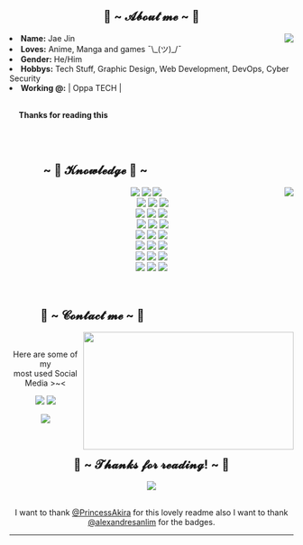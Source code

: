 <body>
<div>
<h2 align="center"> 🦊 ~ 𝓐𝓫𝓸𝓾𝓽 𝓶𝓮 ~ 🦊 </h2>
<img src="https://i.imgur.com/PKjxuan.gif" align="right">
<li>
<b>Name:</b> Jae Jin</li>
<li>
<b>Loves:</b> Anime, Manga and games ¯\_(ツ)_/¯
</li>
<li>
<b>Gender:</b> He/Him
</li>
<li>
<b>Hobbys:</b> Tech Stuff, Graphic Design, Web Development, DevOps, Cyber Security
</li>
<li>
<b>Working @:</b> | Oppa TECH |
</li>
<br>
<p><b>     Thanks for reading this     </b></p>
</div>
<br /><br />
<div>
<h2 align="left">            ~ 📇 𝓚𝓷𝓸𝔀𝓵𝓮𝓭𝓰𝓮 📇 ~</h2>
<p>
<img src="https://i.imgur.com/cz15XcX.gif" align="right">
</div>
<div>
<p align="center">
  <img
    src="https://img.shields.io/badge/Python-FFD43B?style=for-the-badge&logo=python&logoColor=darkgreen"
  />
  <img
    src="https://img.shields.io/badge/TypeScript-007ACC?style=for-the-badge&logo=typescript&logoColor=white"
  />
  <img
    src="https://img.shields.io/badge/JavaScript-F7DF1E?style=for-the-badge&logo=javascript&logoColor=black"
  /><br />
   <img
    src="https://img.shields.io/badge/node.js%20-%2343853D.svg?&style=for-the-badge&logo=node.js&logoColor=white"
  />
  <img
    src="https://img.shields.io/badge/C%23-239120?style=for-the-badge&logo=c-sharp&logoColor=white"
  />
  <img
    src="https://img.shields.io/badge/C%2B%2B-00599C?style=for-the-badge&logo=c%2B%2B&logoColor=white"
  /><br />
  <img
    src="https://img.shields.io/badge/HTML5-E34F26?style=for-the-badge&logo=html5&logoColor=white"
  />
  <img
    src="https://img.shields.io/badge/CSS3-1572B6?style=for-the-badge&logo=css3&logoColor=white"
  />
  <img
    src="https://img.shields.io/badge/PHP-777BB4?style=for-the-badge&logo=php&logoColor=white"
  /><br />
   <img
    src="https://img.shields.io/badge/Lua-2C2D72?style=for-the-badge&logo=lua&logoColor=white"
  />
  <img
    src="https://img.shields.io/badge/TensorFlow-FF6F00?style=for-the-badge&logo=TensorFlow&logoColor=white"
  />
  <img
    src="https://img.shields.io/badge/Keras-D00000?style=for-the-badge&logo=Keras&logoColor=white"
  /><br />
  <img
    src="https://img.shields.io/badge/Kotlin-0095D5?&style=for-the-badge&logo=kotlin&logoColor=white"
  />
  <img
    src="https://img.shields.io/badge/Java-ED8B00?style=for-the-badge&logo=java&logoColor=white"
  />
  <img
    src="https://img.shields.io/badge/Haskell-5D4F85?style=for-the-badge&logo=haskell&logoColor=white"
  /><br />
  <img
    src="https://img.shields.io/badge/MongoDB-4EA94B?style=for-the-badge&logo=mongodb&logoColor=white"
  />
  <img
    src="https://img.shields.io/badge/redis-%23DD0031.svg?&style=for-the-badge&logo=redis&logoColor=white"
  />
  <img
    src="https://img.shields.io/badge/PostgreSQL-316192?style=for-the-badge&logo=postgresql&logoColor=white"
  /><br />
  <img
    src="https://img.shields.io/badge/GraphQl-E10098?style=for-the-badge&logo=graphql&logoColor=white"
  />
  <img
    src="https://img.shields.io/badge/firebase-ffca28?style=for-the-badge&logo=firebase&logoColor=black"
  />
  <img
    src="https://img.shields.io/badge/Git-F05032?style=for-the-badge&logo=git&logoColor=white"
  /><br />
  <img
    src="https://img.shields.io/badge/Amazon_AWS-232F3E?style=for-the-badge&logo=amazon-aws&logoColor=white"
  />
  <img
    src="https://img.shields.io/badge/replit-667881?style=for-the-badge&logo=replit&logoColor=white"
  />
  <img
    src="https://img.shields.io/badge/Heroku-430098?style=for-the-badge&logo=heroku&logoColor=white"
  />
  <br /><br />
<br>
<h2>           📝 ~ 𝓒𝓸𝓷𝓽𝓪𝓬𝓽 𝓶𝓮 ~ 📝</h2>
<img src="https://i.imgur.com/kk8AtGX.gif" align="right" width="373.5px" height="208.5px">
<br>
<p align="center">Here are some of my <br>
most used Social Media >~< </p>
<p align="center"><a href="https://twitter.com/Kadantte" target="_blank"><img src="https://img.shields.io/badge/Kadantte-%231DA1F2.svg?&style=for-the-badge&logo=Twitter&logoColor=white"/></a> <a href="https://discord.gg/ypXTheKQNz" target="_blank"><img src="https://img.shields.io/badge/Usui%230256-%237289DA.svg?&style=for-the-badge&logo=discord&logoColor=white"/></a></p>
<p align="center"><a href="https://kadantte.moe" target="_blank"><img src="https://img.shields.io/badge/Kadantte.moe-%239146FF.svg?&style=for-the-badge&logo=website&logoColor=white"/></a></p>
</div>
<br>
<div>
<h2 align="center">💖 ~ 𝓣𝓱𝓪𝓷𝓴𝓼 𝓯𝓸𝓻 𝓻𝓮𝓪𝓭𝓲𝓷𝓰! ~ 💖</h2>
<div align="center">
<img src="https://i.imgur.com/CVZLfwM.gif">
<br><br>
<p align="center">
I want to thank <a href="https://github.com/PrincessAkira">@PrincessAkira</a> for this lovely readme also I want to thank <a href="https://github.com/alexandresanlim/Badges4-README.md-Profile">@alexandresanlim</a> for the badges.
</p>
</div>
<hr>
</div>
</div>
</body>
